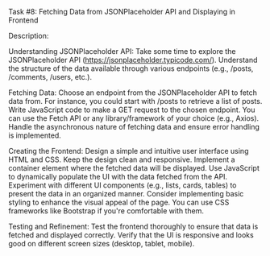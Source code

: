 Task #8: Fetching Data from JSONPlaceholder API and Displaying in Frontend

Description:

Understanding JSONPlaceholder API:
Take some time to explore the JSONPlaceholder API (https://jsonplaceholder.typicode.com/).
Understand the structure of the data available through various endpoints (e.g., /posts, /comments, /users, etc.).

Fetching Data:
Choose an endpoint from the JSONPlaceholder API to fetch data from. For instance, you could start with /posts to retrieve a list of posts.
Write JavaScript code to make a GET request to the chosen endpoint. You can use the Fetch API or any library/framework of your choice (e.g., Axios).
Handle the asynchronous nature of fetching data and ensure error handling is implemented.

Creating the Frontend:
Design a simple and intuitive user interface using HTML and CSS. Keep the design clean and responsive.
Implement a container element where the fetched data will be displayed.
Use JavaScript to dynamically populate the UI with the data fetched from the API.
Experiment with different UI components (e.g., lists, cards, tables) to present the data in an organized manner.
Consider implementing basic styling to enhance the visual appeal of the page. You can use CSS frameworks like Bootstrap if you're comfortable with them.

Testing and Refinement:
Test the frontend thoroughly to ensure that data is fetched and displayed correctly.
Verify that the UI is responsive and looks good on different screen sizes (desktop, tablet, mobile).
